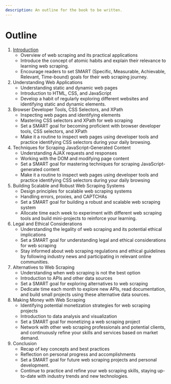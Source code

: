 ```yaml
---
description: An outline for the book to be written.
---
```


# Outline

1. [Introduction](introduction.md)
   * Overview of web scraping and its practical applications
   * Introduce the concept of atomic habits and explain their relevance to learning web scraping.
   * Encourage readers to set SMART (Specific, Measurable, Achievable, Relevant, Time-bound) goals for their web scraping journey.
2. Understanding Web Applications
   * Understanding static and dynamic web pages
   * Introduction to HTML, CSS, and JavaScript
   * Develop a habit of regularly exploring different websites and identifying static and dynamic elements.
3. Browser Developer Tools, CSS Selectors, and XPath
   * Inspecting web pages and identifying elements
   * Mastering CSS selectors and XPath for web scraping
   * Set a SMART goal for becoming proficient with browser developer tools, CSS selectors, and XPath
   * Make it a routine to inspect web pages using developer tools and practice identifying CSS selectors during your daily browsing.
4. Techniques for Scraping JavaScript-Generated Content
   * Understanding AJAX requests and responses
   * Working with the DOM and modifying page content
   * Set a SMART goal for mastering techniques for scraping JavaScript-generated content
   * Make it a routine to inspect web pages using developer tools and practice identifying CSS selectors during your daily browsing
5. Building Scalable and Robust Web Scraping Systems
   * Design principles for scalable web scraping systems
   * Handling errors, proxies, and CAPTCHAs
   * Set a SMART goal for building a robust and scalable web scraping system
   * Allocate time each week to experiment with different web scraping tools and build mini-projects to reinforce your learning.
6. Legal and Ethical Considerations
   * Understanding the legality of web scraping and its potential ethical implications
   * Set a SMART goal for understanding legal and ethical considerations for web scraping
   * Stay informed about web scraping regulations and ethical guidelines by following industry news and participating in relevant online communities.
7. Alternatives to Web Scraping
   * Understanding when web scraping is not the best option
   * Introduction to APIs and other data sources
   * Set a SMART goal for exploring alternatives to web scraping
   * Dedicate time each month to explore new APIs, read documentation, and build small projects using these alternative data sources.
8. Making Money with Web Scraping
   * Identifying potential monetization strategies for web scraping projects
   * Introduction to data analysis and visualization
   * Set a SMART goal for monetizing a web scraping project
   * Network with other web scraping professionals and potential clients, and continuously refine your skills and services based on market demand.
9. Conclusion
   * Recap of key concepts and best practices
   * Reflection on personal progress and accomplishments
   * Set a SMART goal for future web scraping projects and personal development.
   * Continue to practice and refine your web scraping skills, staying up-to-date with industry trends and new technologies.
